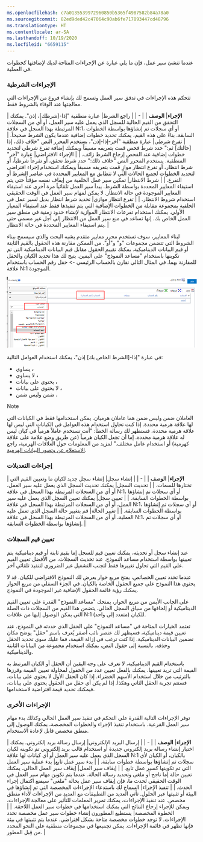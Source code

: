 ```yaml
---
ms.openlocfilehash: c7a0135539972960850b5365f4987582b84a78a0
ms.sourcegitcommit: 82ed9ded42c47064c90ab6fe717893447cd48796
ms.translationtype: HT
ms.contentlocale: ar-SA
ms.lasthandoff: 10/19/2020
ms.locfileid: "6659115"
---
```

عندما تنشئ سير عمل، فإن ما يلي عبارة عن الإجراءات المتاحة لديك لإضافتها كخطوات في العملية. 

### <a name="conditional-actions"></a>الإجراءات الشرطية

تتحكم هذه الإجراءات في تدفق سير العمل وتسمح لك بإنشاء فروع من الإجراءات التي معالجتها عند الوفاء بالشروط فقط. 

| **الإجراء**| **الوصف** |
| - |
| راجع الشرط| عبارة منطقية "إذا-[شرطك]، إذن". يمكنك التحقق من القيم الحالية للسجل الذي يعمل عليه سير العمل، أو أي من السجلات المرتبطة بهذا السجل في علاقة N:1، أو أي سجلات تم إنشاؤها بواسطة الخطوات السابقة. بناءً على هذه القيم، يمكنك تحديد خطوات إضافية عندما يكون الشرط صحيحاً. |
| تفرع شرطي| عبارة منطقية "آخر-إذا-إذن"، يستخدم المحرر النص "خلاف ذلك، إذا [حالتك] ثم:" حدد شرط فحص قمت بتعريفه مسبقاً ويمكنك إضافة تفرع شرطي لتحديد خطوات إضافية عند الفحص إرجاع الشرط زائف. |
| الإجراء الافتراضي| عبارة "آخر" المنطقية. يستخدم المحرر النص "خلاف ذلك:" حدد شرط تحقق، أو تفرعاً شرطياً، أو شرط انتظار، أو تفرع انتظار موازٍ قمت بتعريفه مسبقاً ويمكنك استخدام إجراء افتراضي لتحديد الخطوات لجميع الحالات التي لا تتطابق مع المعايير المحددة في عناصر الشرط أو التفرع. |
| شرط الانتظار| تمكين سير عمل الخلفية من إيقاف نفسه مؤقتاً حتى يتم استيفاء المعايير المحددة بواسطة الشرط. يبدأ سير العمل تلقائياً مرة أخرى عند استيفاء المعايير الموجودة في حالة الانتظار. لا يمكن لمهام سير العمل في الوقت الحقيقي استخدام شروط الانتظار. |
| تفرع انتظار موازي| تحديد شرط انتظار بديل لسير عمل في الخلفية بمجموعة مقابلة من الخطوات الإضافية التي يتم تنفيذها فقط عند استيفاء المعيار الأولي. يمكنك استخدام تفرعات الانتظار الموازية لإنشاء حدود زمنية في منطق سير العمل الخاص بك. إنها تساعد في منع سير العمل من الانتظار إلى أجل غير مسمى حتى يتم استيفاء المعايير المحددة في حالة الانتظار. |

لبناء المعايير، سوف تستخدم محرر معايير متقدم يشبه البحث والذي سيسمح ببناء الشروط التي تتضمن مجموعات "و" و"أو". من الممكن مقارنة هذه الحقول بالقيم الثابتة أو قيم البيانات الديناميكية. يمكنك تقييم الحقول مقابل قيم البيانات الديناميكية التي تم تكوينها باستخدام "مساعد النموذج" على اليمين. يتيح لك هذا تحديد الكيان والحقل للمقارنة بهما. في المثال التالي نقارن بالحساب الرئيسي -> حقل رقم الحساب باستخدام علاقة N:1 الموجودة.

![صورة للمقارنة بالحساب الرئيسي -> حقل رقم الحساب باستخدام علاقة N:1 الموجودة](../media/T2_Actions_image1.png)

في عبارة "إذا-[الشرط الخاص بك] إذن"، يمكنك استخدام العوامل التالية: 

- يساوي **،** 
- لا يساوي **،** 
- يحتوي على بيانات **،** 
- لا يحتوي على بيانات **،** 
- ضمن وليس ضمن **.** 

> [!NOTE] 
> العاملان ضمن وليس ضمن هما عاملان هرميان. يمكن استخدامها فقط في الكيانات التي لها علاقة هرمية محددة. إذا كنت تحاول استخدام هذه العوامل في الكيانات التي ليس لها علاقة هرمية محددة، فستظهر لك رسالة الخطأ: "أنت تستخدم عاملاً هرمياً في كيان ليس له علاقة هرمية محددة. إما أن تجعل الكيان هرمياً (عن طريق وضع علامة على علاقة كهرمية) أو استخدام عامل مختلف." لمزيد من المعلومات حول العلاقات الهرمية، راجع [الاستعلام عن وتصور البيانات الهرمية](https://docs.microsoft.com/dynamics365/customer-engagement/customize/query-visualize-hierarchical-data). 

### <a name="modification-actions"></a>إجراءات التعديلات

| **الإجراء**| **الوصف** |
| - |
| إنشاء سجل| إنشاء سجل جديد لكيان ما وتعيين القيم التي تختارها للسمات. |
| تحديث السجل| يمكنك تحديث السجل الذي يعمل عليه سير العمل، أو أي من السجلات المرتبطة بهذا السجل في علاقة N:1، أو أي سجلات تم إنشاؤها بواسطة الخطوات السابقة. |
| تعيين سجل| يمكنك تعيين السجل الذي يعمل عليه سير العمل، أو أي من السجلات المرتبطة بهذا السجل في علاقة N:1، أو أي سجلات تم إنشاؤها بواسطة الخطوات السابقة. |
| تغيير الحالة| قم بتغيير حالة السجل الذي تعمل عليه العملية، أو أي من السجلات المرتبطة بهذا السجل في علاقة N:1، أو أي سجلات تم إنشاؤها بواسطة الخطوات السابقة. |

### <a name="setting-record-values"></a>تعيين قيم السجلات

عند إنشاء سجل أو تحديثه، يمكنك تعيين قيم للسجل إما بقيم ثابتة أو قيم ديناميكية يتم تعيينها بواسطة استخدام مساعد النموذج. عند تحديث السجلات، من الأفضل تعيين القيم على القيم التي تحاول تغييرها فقط لتجنب التشغيل غير الضروري لتنفيذ تلقائي آخر. 

عندما تحدد تعيين الخصائص، يفتح مربع حوار يعرض لك النموذج الافتراضي للكيان. قد لا يحتوي هذا النموذج على جميع الحقول الخاصة بالكيان. في الجزء السفلي من مربع الحوار يمكنك رؤية قائمة الحقول الإضافية غير الموجودة في النموذج. 

على الجانب الأيمن من مربع الحوار، يمنحك "مساعد النموذج" القدرة على تعيين القيم الديناميكية أو إلحاقها من سياق السجل الحالي. يتضمن هذا القيم من السجلات ذات الصلة التي يمكن الوصول إليها من علاقات N:1 (متعدد إلى واحد) للكيان. 

تعتمد الخيارات المتاحة في "مساعد النموذج" على الحقل الذي حددته في النموذج. عند تعيين قيمة ديناميكية، فسيظهر لك عنصر نائب أصفر يُعرف باسم "حقل" يوضح مكان تضمين البيانات الديناميكية. إذا كنت ترغب في إزالة القيمة، فما عليك سوى تحديد الحقل وحذفه. بالنسبة إلى حقول النص، يمكنك استخدام مجموعة من البيانات الثابتة والديناميكية. 

باستخدام القيم الديناميكية، لا تعرف على وجه اليقين أن الحقل أو الكيان المرتبط به القيمة التي تريد تعيينها. يمكنك بالفعل تعيين عدد من الحقول لمحاولة تعيين القيمة وفرزها بالترتيب من خلال استخدام الأسهم الخضراء. إذا كان الحقل الأول لا يحتوي على بيانات، فستتم تجربة الحقل الثاني وهكذا. إذا لم يكن أي حقل من الحقول يحتوي على بيانات، فيمكنك تحديد قيمة افتراضية لاستخدامها. 
 
### <a name="other-actions"></a>الإجراءات الأخرى

توفر الإجراءات التالية القدرة على التحكم في تنفيذ سير العمل الحالي وكذلك بدء مهام سير العمل الفرعية. باستخدام تنفيذ الإجراء والخطوات المخصصة، يمكنك الوصول إلى منطق مخصص قابل لإعادة الاستخدام.

| **الإجراء**| **الوصف** |
| - |
| إرسال البريد الإلكتروني| إرسال رسالة بريد إلكتروني. يمكنك اختيار إنشاء رسالة بريد إلكتروني جديدة أو استخدام قالب بريد إلكتروني تم تكوينه لكيان السجل الذي يعمل عليه سير العمل أو أي كيانات لها علاقة N:1 بالكيان، أو الكيان لأي سجلات تم إنشاؤها بواسطة خطوات سابقة. |
| بدء سير عمل تابع| بدء عملية سير العمل التي تم تكوينها كسير عمل تابع. |
| إيقاف سير العمل| إيقاف سير العمل الحالي. يمكنك تعيين حالة إما ناجح أو ملغى وتحديد رسالة الحالة. عندما يتم تكوين مهام سير العمل في الوقت الحقيقي لحدث ما، فإن إيقاف سير عمل بحالة "ملغى" سيمنع اكتمال إجراء الحدث. |
| تنفيذ الإجراء| السماح لك باستدعاء الإجراءات المخصصة التي تم إنشاؤها في البيئة أو تثبيتها عبر الحلول. تأتي العديد من التطبيقات مع العديد من الإجراءات لأداء منطق مخصص. عند تنفيذ الإجراءات، يمكنك تمرير المعلمات للتأثير على معالجة الإجراءات، ويمكن للإجراء إرجاع النتائج التي يمكنك استخدامها في خطوات سير العمل اللاحقة. |
| الخطوة المخصصة| يستطيع المطورون إنشاء خطوات سير عمل مخصصة تحدد الإجراءات. لا توجد خطوات مخصصة متاحة بشكل افتراضي. عندما يتم تثبيتها في بيئة فإنها تظهر في قائمة الإجراءات. يمكن تجميعها في مجموعات منطقية على النحو المحدد من قِبل المطور. |
